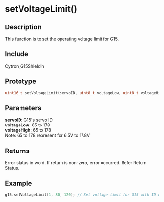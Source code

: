 # setVoltageLimit() #

## Description ##
This function is to set the operating voltage limit for G15.

## Include ##
Cytron_G15Shield.h

## Prototype ##
```c
uint16_t setVoltageLimit(servoID, uint8_t voltageLow, uint8_t voltageHigh);
```

## Parameters ##
**servoID**: G15's servo ID<br/>
**voltageLow**: 65 to 178<br/>
**voltageHigh**: 65 to 178<br/>
Note: 65 to 178 represent for 6.5V to 17.8V

## Returns ##
Error status in word. If return is non-zero, error occurred. Refer Return Status.

## Example ##
```c
g15.setVoltageLimit(1, 80, 120); // Set voltage limit for G15 with ID number 1, start from 8V to 12V
```
